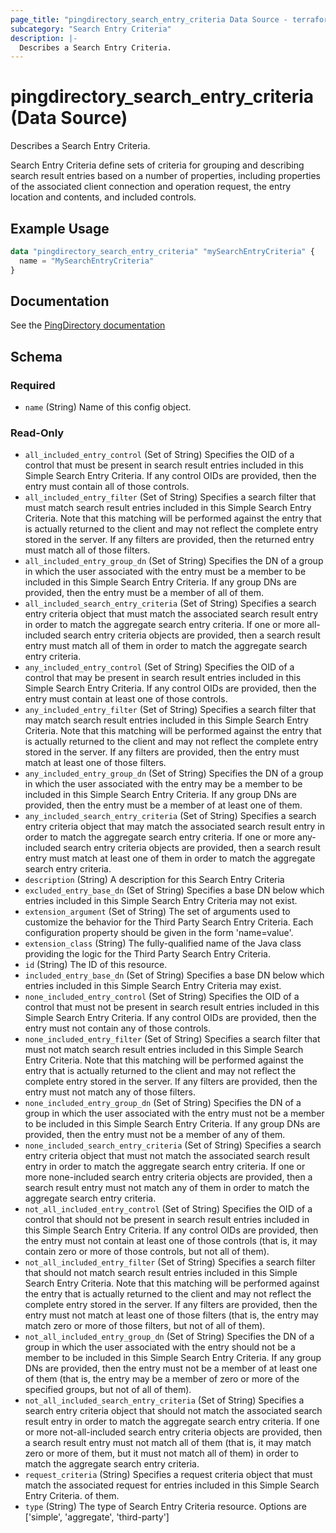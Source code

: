 ```yaml
---
page_title: "pingdirectory_search_entry_criteria Data Source - terraform-provider-pingdirectory"
subcategory: "Search Entry Criteria"
description: |-
  Describes a Search Entry Criteria.
---
```


# pingdirectory_search_entry_criteria (Data Source)

Describes a Search Entry Criteria.

Search Entry Criteria define sets of criteria for grouping and describing search result entries based on a number of properties, including properties of the associated client connection and operation request, the entry location and contents, and included controls.

## Example Usage

```terraform
data "pingdirectory_search_entry_criteria" "mySearchEntryCriteria" {
  name = "MySearchEntryCriteria"
}
```

## Documentation
See the [PingDirectory documentation](https://docs.pingidentity.com/r/en-us/pingdirectory-93/pd_sec_search_entry_criteria)

<!-- schema generated by tfplugindocs -->
## Schema

### Required

- `name` (String) Name of this config object.

### Read-Only

- `all_included_entry_control` (Set of String) Specifies the OID of a control that must be present in search result entries included in this Simple Search Entry Criteria. If any control OIDs are provided, then the entry must contain all of those controls.
- `all_included_entry_filter` (Set of String) Specifies a search filter that must match search result entries included in this Simple Search Entry Criteria. Note that this matching will be performed against the entry that is actually returned to the client and may not reflect the complete entry stored in the server. If any filters are provided, then the returned entry must match all of those filters.
- `all_included_entry_group_dn` (Set of String) Specifies the DN of a group in which the user associated with the entry must be a member to be included in this Simple Search Entry Criteria. If any group DNs are provided, then the entry must be a member of all of them.
- `all_included_search_entry_criteria` (Set of String) Specifies a search entry criteria object that must match the associated search result entry in order to match the aggregate search entry criteria. If one or more all-included search entry criteria objects are provided, then a search result entry must match all of them in order to match the aggregate search entry criteria.
- `any_included_entry_control` (Set of String) Specifies the OID of a control that may be present in search result entries included in this Simple Search Entry Criteria. If any control OIDs are provided, then the entry must contain at least one of those controls.
- `any_included_entry_filter` (Set of String) Specifies a search filter that may match search result entries included in this Simple Search Entry Criteria. Note that this matching will be performed against the entry that is actually returned to the client and may not reflect the complete entry stored in the server. If any filters are provided, then the entry must match at least one of those filters.
- `any_included_entry_group_dn` (Set of String) Specifies the DN of a group in which the user associated with the entry may be a member to be included in this Simple Search Entry Criteria. If any group DNs are provided, then the entry must be a member of at least one of them.
- `any_included_search_entry_criteria` (Set of String) Specifies a search entry criteria object that may match the associated search result entry in order to match the aggregate search entry criteria. If one or more any-included search entry criteria objects are provided, then a search result entry must match at least one of them in order to match the aggregate search entry criteria.
- `description` (String) A description for this Search Entry Criteria
- `excluded_entry_base_dn` (Set of String) Specifies a base DN below which entries included in this Simple Search Entry Criteria may not exist.
- `extension_argument` (Set of String) The set of arguments used to customize the behavior for the Third Party Search Entry Criteria. Each configuration property should be given in the form 'name=value'.
- `extension_class` (String) The fully-qualified name of the Java class providing the logic for the Third Party Search Entry Criteria.
- `id` (String) The ID of this resource.
- `included_entry_base_dn` (Set of String) Specifies a base DN below which entries included in this Simple Search Entry Criteria may exist.
- `none_included_entry_control` (Set of String) Specifies the OID of a control that must not be present in search result entries included in this Simple Search Entry Criteria. If any control OIDs are provided, then the entry must not contain any of those controls.
- `none_included_entry_filter` (Set of String) Specifies a search filter that must not match search result entries included in this Simple Search Entry Criteria. Note that this matching will be performed against the entry that is actually returned to the client and may not reflect the complete entry stored in the server. If any filters are provided, then the entry must not match any of those filters.
- `none_included_entry_group_dn` (Set of String) Specifies the DN of a group in which the user associated with the entry must not be a member to be included in this Simple Search Entry Criteria. If any group DNs are provided, then the entry must not be a member of any of them.
- `none_included_search_entry_criteria` (Set of String) Specifies a search entry criteria object that must not match the associated search result entry in order to match the aggregate search entry criteria. If one or more none-included search entry criteria objects are provided, then a search result entry must not match any of them in order to match the aggregate search entry criteria.
- `not_all_included_entry_control` (Set of String) Specifies the OID of a control that should not be present in search result entries included in this Simple Search Entry Criteria. If any control OIDs are provided, then the entry must not contain at least one of those controls (that is, it may contain zero or more of those controls, but not all of them).
- `not_all_included_entry_filter` (Set of String) Specifies a search filter that should not match search result entries included in this Simple Search Entry Criteria. Note that this matching will be performed against the entry that is actually returned to the client and may not reflect the complete entry stored in the server. If any filters are provided, then the entry must not match at least one of those filters (that is, the entry may match zero or more of those filters, but not of all of them).
- `not_all_included_entry_group_dn` (Set of String) Specifies the DN of a group in which the user associated with the entry should not be a member to be included in this Simple Search Entry Criteria. If any group DNs are provided, then the entry must not be a member of at least one of them (that is, the entry may be a member of zero or more of the specified groups, but not of all of them).
- `not_all_included_search_entry_criteria` (Set of String) Specifies a search entry criteria object that should not match the associated search result entry in order to match the aggregate search entry criteria. If one or more not-all-included search entry criteria objects are provided, then a search result entry must not match all of them (that is, it may match zero or more of them, but it must not match all of them) in order to match the aggregate search entry criteria.
- `request_criteria` (String) Specifies a request criteria object that must match the associated request for entries included in this Simple Search Entry Criteria. of them.
- `type` (String) The type of Search Entry Criteria resource. Options are ['simple', 'aggregate', 'third-party']

